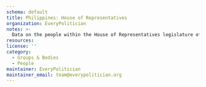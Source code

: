 ```yaml
---
schema: default
title: Philippines: House of Representatives
organization: EveryPolitician
notes: >-
  Data on the people within the House of Representatives legislature of Philippines.
resources:
license: ''
category:
  - Groups & Bodies
  - People
maintainer: EveryPolitician
maintainer_email: team@everypolitician.org
---
```

